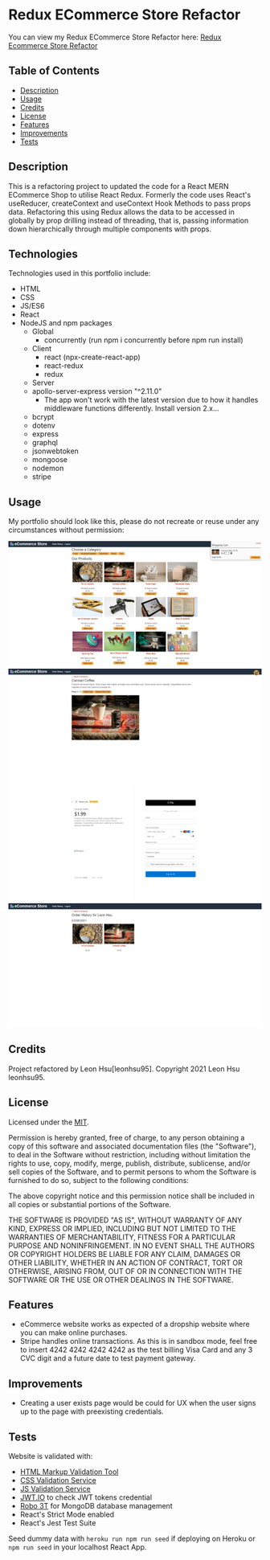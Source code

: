 # Redux ECommerce Store Refactor
You can view my Redux ECommerce Store Refactor here: [Redux Ecommerce Store Refactor](https://mern-shopping-lh.herokuapp.com/)

## Table of Contents

- [Description](#description)
- [Usage](#usage)
- [Credits](#credits)
- [License](#license)
- [Features](#features)
- [Improvements](#improvements)
- [Tests](#tests)


## Description

This is a refactoring project to updated the code for a React MERN ECommerce Shop to utilise React Redux. Formerly the code uses React's useReducer, createContext and useContext Hook Methods to pass props data. Refactoring this using Redux allows the data to be accessed in globally by prop drilling instead of threading, that is, passing information down hierarchically through multiple components with props.


## Technologies

Technologies used in this portfolio include:
 * HTML
 * CSS
 * JS/ES6
 * React
 * NodeJS and npm packages
    * Global
        * concurrently (run npm i concurrently before npm run install)
    * Client
        * react (npx-create-react-app)
        * react-redux
        * redux
    * Server 
    * apollo-server-express version "^2.11.0"
        * The app won't work with the latest version due to how it handles middleware functions differently. Install version 2.x...
    * bcrypt
    * dotenv
    * express
    * graphql
    * jsonwebtoken
    * mongoose
    * nodemon
    * stripe


## Usage

My portfolio should look like this, please do not recreate or reuse under any circumstances without permission:

 ![App Screenshot1](screenshots/screenshot1.png)
 ![App Screenshot2](screenshots/screenshot2.png)
 ![App Screenshot3](screenshots/screenshot3.png)
 ![App Screenshot4](screenshots/screenshot4.png)


## Credits

Project refactored by Leon Hsu[leonhsu95]. Copyright 2021 Leon Hsu leonhsu95.

## License

Licensed under the [MIT](https://opensource.org/licenses/MIT).

Permission is hereby granted, free of charge, to any person obtaining a copy
of this software and associated documentation files (the "Software"), to deal
in the Software without restriction, including without limitation the rights
to use, copy, modify, merge, publish, distribute, sublicense, and/or sell
copies of the Software, and to permit persons to whom the Software is
furnished to do so, subject to the following conditions:

The above copyright notice and this permission notice shall be included in all
copies or substantial portions of the Software.

THE SOFTWARE IS PROVIDED "AS IS", WITHOUT WARRANTY OF ANY KIND, EXPRESS OR
IMPLIED, INCLUDING BUT NOT LIMITED TO THE WARRANTIES OF MERCHANTABILITY,
FITNESS FOR A PARTICULAR PURPOSE AND NONINFRINGEMENT. IN NO EVENT SHALL THE
AUTHORS OR COPYRIGHT HOLDERS BE LIABLE FOR ANY CLAIM, DAMAGES OR OTHER
LIABILITY, WHETHER IN AN ACTION OF CONTRACT, TORT OR OTHERWISE, ARISING FROM,
OUT OF OR IN CONNECTION WITH THE SOFTWARE OR THE USE OR OTHER DEALINGS IN THE
SOFTWARE.

## Features

- eCommerce website works as expected of a dropship website where you can make online purchases.
- Stripe handles online transactions. As this is in sandbox mode, feel free to insert 4242 4242 4242 4242 as the test billing Visa Card and any 3 CVC digit and a future date to test payment gateway.

## Improvements
- Creating a user exists page would be could for UX when the user signs up to the page with preexisting credentials.

## Tests

Website is validated with:
- [HTML Markup Validation Tool](https://validator.w3.org/)
- [CSS Validation Service](https://jigsaw.w3.org/css-validator/)
- [JS Validation Service](https://jshint.com/)
- [JWT.IO](https://jwt.io/) to check JWT tokens credential
- [Robo 3T](https://robomongo.org/) for MongoDB database management
- React's Strict Mode enabled
- React's Jest Test Suite 

Seed dummy data with `heroku run npm run seed` if deploying on Heroku or
`npm run seed` in your localhost React App.